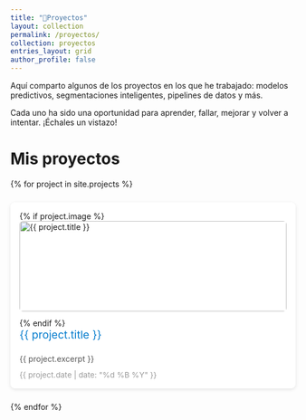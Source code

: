 ```yaml
---
title: "🚀Proyectos"
layout: collection
permalink: /proyectos/
collection: proyectos
entries_layout: grid
author_profile: false
---
```


Aquí comparto algunos de los proyectos en los que he trabajado: modelos predictivos, segmentaciones inteligentes, pipelines de datos y más.

Cada uno ha sido una oportunidad para aprender, fallar, mejorar y volver a intentar. ¡Échales un vistazo!

<h1>Mis proyectos</h1>

<style>
.projects-grid {
  display: grid;
  grid-template-columns: repeat(auto-fill, minmax(280px, 1fr));
  gap: 1.5rem;
  padding: 0;
  list-style: none;
}

.project-card {
  background: white;
  border-radius: 8px;
  box-shadow: 0 2px 6px rgb(0 0 0 / 0.1);
  padding: 1rem;
  display: flex;
  flex-direction: column;
  transition: transform 0.2s ease;
}

.project-card:hover {
  transform: translateY(-5px);
}

.project-image {
  width: 100%;
  height: 160px;
  object-fit: cover;
  border-radius: 6px;
  margin-bottom: 0.75rem;
}

.project-title {
  font-size: 1.2rem;
  margin: 0 0 0.5rem;
  color: #007acc;
  text-decoration: none;
}

.project-excerpt {
  flex-grow: 1;
  color: #555;
  margin-bottom: 0.75rem;
}

.project-date {
  font-size: 0.85rem;
  color: #999;
}
</style>

<ul class="projects-grid">
  {% for project in site.projects %}
    <li class="project-card">
      {% if project.image %}
        <img src="{{ project.image | relative_url }}" alt="{{ project.title }}" class="project-image" />
      {% endif %}
      <a href="{{ project.url | relative_url }}" class="project-title">{{ project.title }}</a>
      <p class="project-excerpt">{{ project.excerpt }}</p>
      <small class="project-date">{{ project.date | date: "%d %B %Y" }}</small>
    </li>
  {% endfor %}
</ul>

